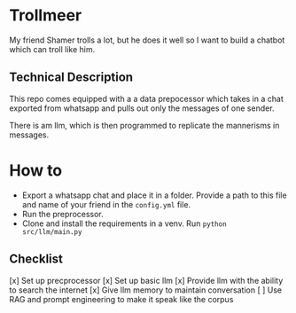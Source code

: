# Trollmeer

My friend Shamer trolls a lot, but he does it well so I want to build a chatbot which can troll like him.

## Technical Description

This repo comes equipped with a a data prepocessor which takes in a chat exported from whatsapp and pulls out only the messages of one sender.

There is am llm, which is then programmed to replicate the mannerisms in messages.

# How to

- Export a whatsapp chat and place it in a folder. Provide a path to this file and name of your friend in the `config.yml` file.
- Run the preprocessor.
- Clone and install the requirements in a venv. Run `python src/llm/main.py`

## Checklist

[x] Set up precprocessor
[x] Set up basic llm
[x] Provide llm with the ability to search the internet
[x] Give llm memory to maintain conversation
[ ] Use RAG and prompt engineering to make it speak like the corpus

